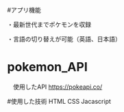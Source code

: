 #アプリ機能

・最新世代までポケモンを収録

・言語の切り替えが可能（英語、日本語）


# pokemon_API
　使用したAPI
 https://pokeapi.co/
 
#使用した技術
  HTML
  CSS
  Jacascript
